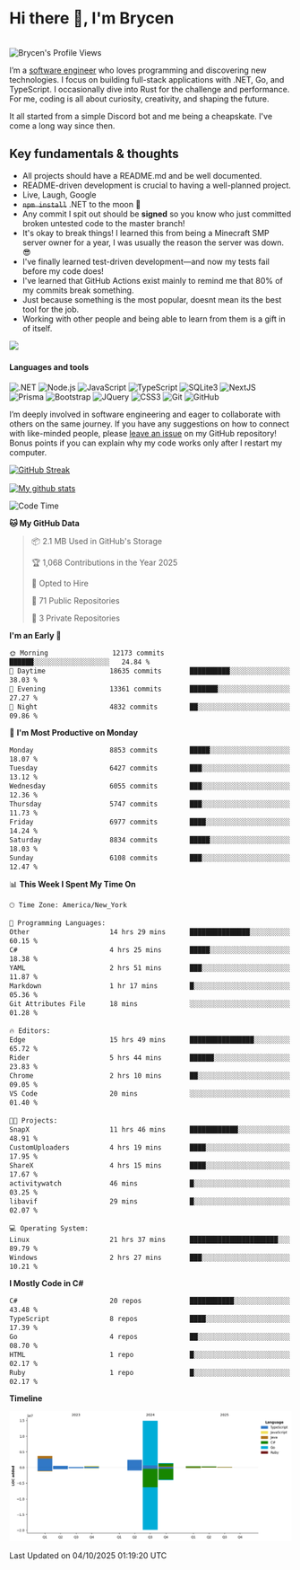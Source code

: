 # Hi there 👋, I'm Brycen

<br>
<img src="https://komarev.com/ghpvc/?username=BrycensRanch" alt="Brycen's Profile Views" />

I’m a [software engineer](https://en.wikipedia.org/wiki/Software_engineering) who loves programming and discovering new technologies. I focus on building full-stack applications with .NET, Go, and TypeScript. I occasionally dive into Rust for the challenge and performance. For me, coding is all about curiosity, creativity, and shaping the future.

It all started from a simple Discord bot and me being a cheapskate. I've come a long way since then.

## Key fundamentals & thoughts

- All projects should have a README.md and be well documented.
- README-driven development is crucial to having a well-planned project.
- Live, Laugh, Google
- ~~`npm install`~~ .NET to the moon 🚀
- Any commit I spit out should be **signed** so you know who just committed broken untested code to the master branch!
- It's okay to break things! I learned this from being a Minecraft SMP server owner for a year, I was usually the reason the server was down. 😎
- I've finally learned test-driven development—and now my tests fail before my code does!
- I've learned that GitHub Actions exist mainly to remind me that 80% of my commits break something.
- Just because something is the most popular, doesnt mean its the best tool for the job.
- Working with other people and being able to learn from them is a gift in of itself.

<img src="https://res.cloudinary.com/practicaldev/image/fetch/s--OoBLh7-Q--/c_limit%2Cf_auto%2Cfl_progressive%2Cq_auto%2Cw_880/https://cdn-images-1.medium.com/max/1614/1%2A8BlqJ8lNVZzuRjAg1mZ50w.png" height="400"/>

<h4>Languages and tools</h4>
<p>
  <img src="https://img.shields.io/badge/.NET-%23512BD4.svg?&style=for-the-badge&logo=dotnet&logoColor=white" alt=".NET" />
  <img src="https://img.shields.io/badge/node.js%20-%2343853D.svg?&style=for-the-badge&logo=node.js&logoColor=white" alt="Node.js" />
  <img src="https://img.shields.io/badge/javascript%20-%23323330.svg?&style=for-the-badge&logo=javascript&logoColor=%23F7DF1E" alt="JavaScript" />
  <img src="https://img.shields.io/badge/typescript%20-%23323330.svg?&style=for-the-badge&logo=typescript&logoColor=#3467eb" alt="TypeScript" />
  <img src="https://img.shields.io/badge/sqlite3%20-%23323330.svg?&style=for-the-badge&logo=sqlite&logoColor=#3467eb" alt="SQLite3" />
  <img src="https://img.shields.io/badge/Next.JS%20-%23323330.svg?&style=for-the-badge&logo=next.js&logoColor=#3467eb" alt="NextJS" />
  <img src="https://img.shields.io/badge/Prisma%20-%23323330.svg?&style=for-the-badge&logo=prisma&logoColor=#3467eb" alt="Prisma" />
  <img src="https://img.shields.io/badge/bootstrap%20-%23323330.svg?&style=for-the-badge&logo=bootstrap" alt="Bootstrap" />
  <img src="https://img.shields.io/badge/jquery%20-%23323330.svg?&style=for-the-badge&logo=jquery" alt="JQuery" />
  <img src="https://img.shields.io/badge/css3%20-%23323330.svg?&style=for-the-badge&logo=css3" alt="CSS3" />
  <img src="https://img.shields.io/badge/git%20-%23323330.svg?&style=for-the-badge&logo=git" alt="Git" />
  <img src="https://img.shields.io/badge/github%20-%23323330.svg?&style=for-the-badge&logo=github" alt="GitHub" />
</p>

I’m deeply involved in software engineering and eager to collaborate with others on the same journey. If you have any suggestions on how to connect with like-minded people, please [leave an issue](https://github.com/BrycensRanch/BrycensRanch/issues/new) on my GitHub repository! Bonus points if you can explain why my code works only after I restart my computer. 

<p><a href="https://git.io/streak-stats"><img src=https://github-readme-streak-stats-eight.vercel.app?user=BrycensRanch&amp;theme=dark&amp;hide_border=true&fire=EB5454&amp;ring=0CEB19" alt="GitHub Streak"></a></p>

<a href="https://github.com/anuraghazra/github-readme-stats">
  <img align="center" src="https://github-readme-stats.anuraghazra1.vercel.app/api?username=BrycensRanch&show_icons=true&line_height=27&include_all_commits=true" alt="My github stats" />
</a>

<!--START_SECTION:waka-->
![Code Time](http://img.shields.io/badge/Code%20Time-2%2C766%20hrs%2048%20mins-blue)

**🐱 My GitHub Data** 

> 📦 2.1 MB Used in GitHub's Storage 
 > 
> 🏆 1,068 Contributions in the Year 2025
 > 
> 💼 Opted to Hire
 > 
> 📜 71 Public Repositories 
 > 
> 🔑 3 Private Repositories 
 > 
**I'm an Early 🐤** 

```text
🌞 Morning                12173 commits       ██████░░░░░░░░░░░░░░░░░░░   24.84 % 
🌆 Daytime                18635 commits       ██████████░░░░░░░░░░░░░░░   38.03 % 
🌃 Evening                13361 commits       ███████░░░░░░░░░░░░░░░░░░   27.27 % 
🌙 Night                  4832 commits        ██░░░░░░░░░░░░░░░░░░░░░░░   09.86 % 
```
📅 **I'm Most Productive on Monday** 

```text
Monday                   8853 commits        █████░░░░░░░░░░░░░░░░░░░░   18.07 % 
Tuesday                  6427 commits        ███░░░░░░░░░░░░░░░░░░░░░░   13.12 % 
Wednesday                6055 commits        ███░░░░░░░░░░░░░░░░░░░░░░   12.36 % 
Thursday                 5747 commits        ███░░░░░░░░░░░░░░░░░░░░░░   11.73 % 
Friday                   6977 commits        ████░░░░░░░░░░░░░░░░░░░░░   14.24 % 
Saturday                 8834 commits        █████░░░░░░░░░░░░░░░░░░░░   18.03 % 
Sunday                   6108 commits        ███░░░░░░░░░░░░░░░░░░░░░░   12.47 % 
```


📊 **This Week I Spent My Time On** 

```text
🕑︎ Time Zone: America/New_York

💬 Programming Languages: 
Other                    14 hrs 29 mins      ███████████████░░░░░░░░░░   60.15 % 
C#                       4 hrs 25 mins       █████░░░░░░░░░░░░░░░░░░░░   18.38 % 
YAML                     2 hrs 51 mins       ███░░░░░░░░░░░░░░░░░░░░░░   11.87 % 
Markdown                 1 hr 17 mins        █░░░░░░░░░░░░░░░░░░░░░░░░   05.36 % 
Git Attributes File      18 mins             ░░░░░░░░░░░░░░░░░░░░░░░░░   01.28 % 

🔥 Editors: 
Edge                     15 hrs 49 mins      ████████████████░░░░░░░░░   65.72 % 
Rider                    5 hrs 44 mins       ██████░░░░░░░░░░░░░░░░░░░   23.83 % 
Chrome                   2 hrs 10 mins       ██░░░░░░░░░░░░░░░░░░░░░░░   09.05 % 
VS Code                  20 mins             ░░░░░░░░░░░░░░░░░░░░░░░░░   01.40 % 

🐱‍💻 Projects: 
SnapX                    11 hrs 46 mins      ████████████░░░░░░░░░░░░░   48.91 % 
CustomUploaders          4 hrs 19 mins       ████░░░░░░░░░░░░░░░░░░░░░   17.95 % 
ShareX                   4 hrs 15 mins       ████░░░░░░░░░░░░░░░░░░░░░   17.67 % 
activitywatch            46 mins             █░░░░░░░░░░░░░░░░░░░░░░░░   03.25 % 
libavif                  29 mins             █░░░░░░░░░░░░░░░░░░░░░░░░   02.07 % 

💻 Operating System: 
Linux                    21 hrs 37 mins      ██████████████████████░░░   89.79 % 
Windows                  2 hrs 27 mins       ███░░░░░░░░░░░░░░░░░░░░░░   10.21 % 
```

**I Mostly Code in C#** 

```text
C#                       20 repos            ███████████░░░░░░░░░░░░░░   43.48 % 
TypeScript               8 repos             ████░░░░░░░░░░░░░░░░░░░░░   17.39 % 
Go                       4 repos             ██░░░░░░░░░░░░░░░░░░░░░░░   08.70 % 
HTML                     1 repo              █░░░░░░░░░░░░░░░░░░░░░░░░   02.17 % 
Ruby                     1 repo              █░░░░░░░░░░░░░░░░░░░░░░░░   02.17 % 
```



**Timeline**

![Lines of Code chart](https://raw.githubusercontent.com/BrycensRanch/BrycensRanch/main/assets/bar_graph.png)


 Last Updated on 04/10/2025 01:19:20 UTC
<!--END_SECTION:waka-->

<!--
**BrycensRanch/BrycensRanch** is a ✨ _special_ ✨ repository because its `README.md` (this file) appears on your GitHub profile.

Here are some ideas to get you started:

- 🔭 I’m currently working on ...
- 🌱 I’m currently learning ...
- 👯 I’m looking to collaborate on ...
- 🤔 I’m looking for help with ...
- 💬 Ask me about ...
- 📫 How to reach me: ...
- 😄 Pronouns: ...
- ⚡ Fun fact: ...
-->
